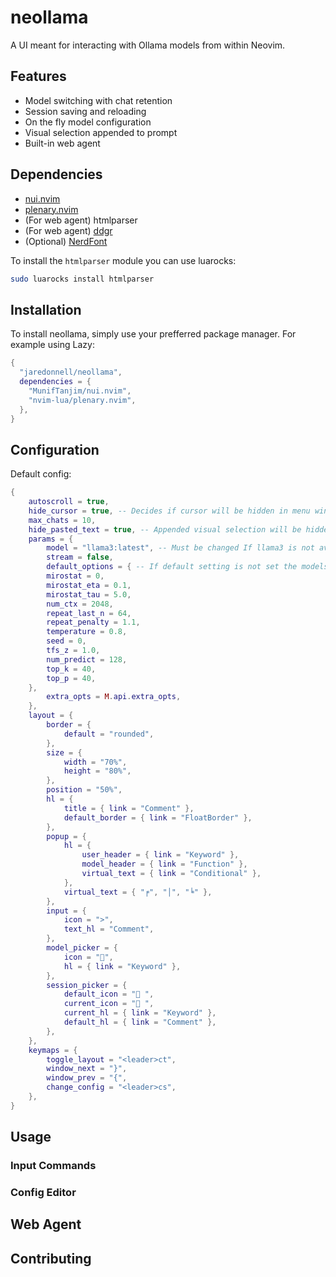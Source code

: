 # neollama
A UI meant for interacting with Ollama models from within Neovim.

## Features
- Model switching with chat retention
- Session saving and reloading
- On the fly model configuration
- Visual selection appended to prompt
- Built-in web agent

## Dependencies
- [nui.nvim](https://github.com/MunifTanjim/nui.nvim)
- [plenary.nvim](https://github.com/nvim-lua/plenary.nvim)
- (For web agent) htmlparser
- (For web agent) [ddgr](https://github.com/jarun/ddgr)
- (Optional) [NerdFont](https://www.nerdfonts.com/)

To install the `htmlparser` module you can use luarocks:
```bash
sudo luarocks install htmlparser
```

## Installation
To install neollama, simply use your prefferred package manager. For example using Lazy:
```lua
{
  "jaredonnell/neollama",
  dependencies = {
    "MunifTanjim/nui.nvim",
    "nvim-lua/plenary.nvim",
  },
}
```

## Configuration
Default config:
```lua
{
	autoscroll = true,
	hide_cursor = true, -- Decides if cursor will be hidden in menu windows
	max_chats = 10,
	hide_pasted_text = true, -- Appended visual selection will be hidden from chat wubdiw if set to true
	params = {
		model = "llama3:latest", -- Must be changed If llama3 is not available
		stream = false,
		default_options = { -- If default setting is not set the models default will be used instead
	    mirostat = 0,
	    mirostat_eta = 0.1,
	    mirostat_tau = 5.0,
	    num_ctx = 2048,
	    repeat_last_n = 64,
	    repeat_penalty = 1.1,
	    temperature = 0.8,
	    seed = 0,
	    tfs_z = 1.0,
	    num_predict = 128,
	    top_k = 40,
	    top_p = 40,
    },
		extra_opts = M.api.extra_opts,
	},
	layout = {
		border = {
			default = "rounded",
		},
		size = {
			width = "70%",
			height = "80%",
		},
		position = "50%",
		hl = {
			title = { link = "Comment" },
			default_border = { link = "FloatBorder" },
		},
		popup = {
			hl = {
				user_header = { link = "Keyword" },
				model_header = { link = "Function" },
				virtual_text = { link = "Conditional" },
			},
			virtual_text = { "╒", "│", "╘" },
		},
		input = {
			icon = ">",
			text_hl = "Comment",
		},
		model_picker = {
			icon = "",
			hl = { link = "Keyword" },
		},
		session_picker = {
			default_icon = "󰄰 ",
			current_icon = "󰄴 ",
			current_hl = { link = "Keyword" },
			default_hl = { link = "Comment" },
		},
	},
	keymaps = {
		toggle_layout = "<leader>ct",
		window_next = "}",
		window_prev = "{",
		change_config = "<leader>cs",
	},
}
```
## Usage

### Input Commands

### Config Editor

## Web Agent

## Contributing
